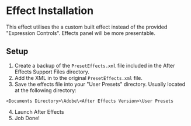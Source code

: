 # Effect Installation

This effect utilises the a custom built effect instead of the provided "Expression Controls".
Effects panel will be more presentable.

## Setup

1. Create a backup of the ```PresetEffects.xml``` file included in the After Effects Support Files directory.
2. Add the XML in to the original ```PresetEffects.xml``` file.
3. Save the effects file into your "User Presets" directory. Usually located at the following directory:

```<Documents Directory>\Adobe\<After Effects Version>\User Presets```

4. Launch After Effects
5. Job Done!